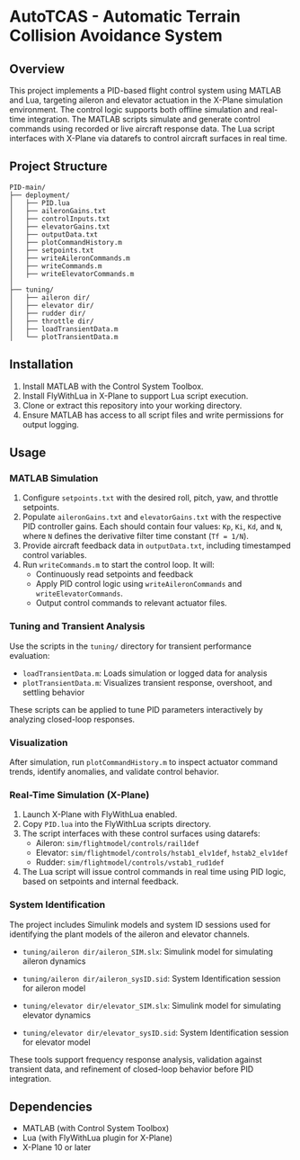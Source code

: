 
# AutoTCAS - Automatic Terrain Collision Avoidance System

## Overview

This project implements a PID-based flight control system using MATLAB and Lua, targeting aileron and elevator actuation in the X-Plane simulation environment. The control logic supports both offline simulation and real-time integration. The MATLAB scripts simulate and generate control commands using recorded or live aircraft response data. The Lua script interfaces with X-Plane via datarefs to control aircraft surfaces in real time.

## Project Structure

```
PID-main/
├── deployment/
│   ├── PID.lua
│   ├── aileronGains.txt
│   ├── controlInputs.txt
│   ├── elevatorGains.txt
│   ├── outputData.txt
│   ├── plotCommandHistory.m
│   ├── setpoints.txt
│   ├── writeAileronCommands.m
│   ├── writeCommands.m
│   ├── writeElevatorCommands.m
│
├── tuning/
│   ├── aileron dir/
│   ├── elevator dir/
│   ├── rudder dir/
│   ├── throttle dir/
│   ├── loadTransientData.m
│   └── plotTransientData.m
```

## Installation

1. Install MATLAB with the Control System Toolbox.
2. Install FlyWithLua in X-Plane to support Lua script execution.
3. Clone or extract this repository into your working directory.
4. Ensure MATLAB has access to all script files and write permissions for output logging.

## Usage

### MATLAB Simulation

1. Configure `setpoints.txt` with the desired roll, pitch, yaw, and throttle setpoints.
2. Populate `aileronGains.txt` and `elevatorGains.txt` with the respective PID controller gains. Each should contain four values: `Kp`, `Ki`, `Kd`, and `N`, where `N` defines the derivative filter time constant (`Tf = 1/N`).
3. Provide aircraft feedback data in `outputData.txt`, including timestamped control variables.
4. Run `writeCommands.m` to start the control loop. It will:
   - Continuously read setpoints and feedback
   - Apply PID control logic using `writeAileronCommands` and `writeElevatorCommands`.
   - Output control commands to relevant actuator files.

### Tuning and Transient Analysis

Use the scripts in the `tuning/` directory for transient performance evaluation:

- `loadTransientData.m`: Loads simulation or logged data for analysis
- `plotTransientData.m`: Visualizes transient response, overshoot, and settling behavior

These scripts can be applied to tune PID parameters interactively by analyzing closed-loop responses.

### Visualization

After simulation, run `plotCommandHistory.m` to inspect actuator command trends, identify anomalies, and validate control behavior.

### Real-Time Simulation (X-Plane)

1. Launch X-Plane with FlyWithLua enabled.
2. Copy `PID.lua` into the FlyWithLua scripts directory.
3. The script interfaces with these control surfaces using datarefs:
   - Aileron: `sim/flightmodel/controls/rail1def`
   - Elevator: `sim/flightmodel/controls/hstab1_elv1def`, `hstab2_elv1def`
   - Rudder: `sim/flightmodel/controls/vstab1_rud1def`
4. The Lua script will issue control commands in real time using PID logic, based on setpoints and internal feedback.


### System Identification

The project includes Simulink models and system ID sessions used for identifying the plant models of the aileron and elevator channels.

- `tuning/aileron dir/aileron_SIM.slx`: Simulink model for simulating aileron dynamics
- `tuning/aileron dir/aileron_sysID.sid`: System Identification session for aileron model

- `tuning/elevator dir/elevator_SIM.slx`: Simulink model for simulating elevator dynamics
- `tuning/elevator dir/elevator_sysID.sid`: System Identification session for elevator model

These tools support frequency response analysis, validation against transient data, and refinement of closed-loop behavior before PID integration.


## Dependencies

- MATLAB (with Control System Toolbox)
- Lua (with FlyWithLua plugin for X-Plane)
- X-Plane 10 or later
